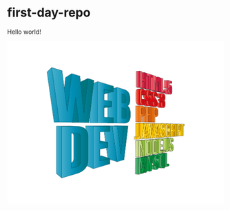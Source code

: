 # first-day-repo

Hello world!

![img added to repo](https://github.com/AshleyONeil/Ashley-Portfolio/blob/main/webdev.jpg)